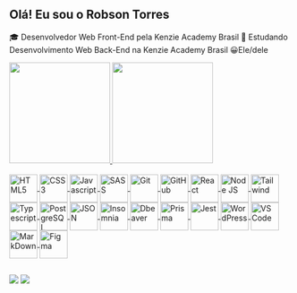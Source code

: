 ## Olá! Eu sou o Robson Torres 

🎓 Desenvolvedor Web Front-End pela Kenzie Academy Brasil
📖 Estudando Desenvolvimento Web Back-End na Kenzie Academy Brasil
😀Ele/dele

<div>
  <a href="https://github.com/RobsonTorres"/>
  <img height="180em" src="https://github-readme-stats.vercel.app/api?username=RobsonTorres&show_icons=true&theme=dracula&include_all_commits=true&count_private=true"/>
  <img height="180em" src="https://github-readme-stats.vercel.app/api/top-langs/?username=RobsonTorres&layout=compact&langs_count=16&theme=dracula"/>
</div>

<div style="display: inline_block"><br>
  <img align="center" alt="HTML5" height="50" width="50" src="https://cdn.jsdelivr.net/gh/devicons/devicon@latest/icons/html5/html5-original.svg" />       
  <img align="center" alt="CSS3" height="50" width="50" src="https://cdn.jsdelivr.net/gh/devicons/devicon@latest/icons/css3/css3-plain-wordmark.svg" />
  <img align="center" alt="Javascript" height="50" width="50" src="https://cdn.jsdelivr.net/gh/devicons/devicon@latest/icons/javascript/javascript-original.svg" />
  <img align="center" alt="SASS" height="50" width="50" src="https://cdn.jsdelivr.net/gh/devicons/devicon@latest/icons/sass/sass-original.svg" />        
  <img align="center" alt="Git" height="50" width="50" src="https://cdn.jsdelivr.net/gh/devicons/devicon@latest/icons/git/git-original-wordmark.svg" />       
  <img align="center" alt="GitHub" height="50" width="50" src="https://cdn.jsdelivr.net/gh/devicons/devicon@latest/icons/github/github-original.svg" />
  <img align="center" alt="React" height="50" width="50" src="https://cdn.jsdelivr.net/gh/devicons/devicon@latest/icons/react/react-original-wordmark.svg" />       
  <img align="center" alt="Node JS" height="50" width="50" src="https://cdn.jsdelivr.net/gh/devicons/devicon@latest/icons/nodejs/nodejs-original-wordmark.svg" />
  <img align="center" alt="Tailwind" height="50" width="50" src="https://cdn.jsdelivr.net/gh/devicons/devicon@latest/icons/tailwindcss/tailwindcss-original.svg" /> 
  <img align="center" alt="Typescript" height="50" width="50" src="https://cdn.jsdelivr.net/gh/devicons/devicon@latest/icons/typescript/typescript-original.svg" />       
  <img align="center" alt="PostgreSQL" height="50" width="50" src="https://cdn.jsdelivr.net/gh/devicons/devicon@latest/icons/postgresql/postgresql-original-wordmark.svg" />        
  <img align="center" alt="JSON" height="50" width="50" src="https://cdn.jsdelivr.net/gh/devicons/devicon@latest/icons/json/json-original.svg" />
  <img align="center" alt="Insomnia" height="50" width="50" src="https://cdn.jsdelivr.net/gh/devicons/devicon@latest/icons/insomnia/insomnia-original.svg" />                
  <img align="center" alt="Dbeaver" height="50" width="50" src="https://cdn.jsdelivr.net/gh/devicons/devicon@latest/icons/dbeaver/dbeaver-original.svg" />
  <img align="center" alt="Prisma" height="50" width="50" src="https://cdn.jsdelivr.net/gh/devicons/devicon@latest/icons/prisma/prisma-original-wordmark.svg" />       
  <img align="center" alt="Jest" height="50" width="50" src="https://cdn.jsdelivr.net/gh/devicons/devicon@latest/icons/jest/jest-plain.svg" />
  <img align="center" alt="WordPress" height="50" width="50" src="https://cdn.jsdelivr.net/gh/devicons/devicon@latest/icons/wordpress/wordpress-original.svg" />
  <img align="center" alt="VS Code" height="50" width="50" src="https://cdn.jsdelivr.net/gh/devicons/devicon@latest/icons/vscode/vscode-original-wordmark.svg" />
  <img align="center" alt="MarkDown" height="50" width="50" src="https://cdn.jsdelivr.net/gh/devicons/devicon@latest/icons/markdown/markdown-original.svg" />        
  <img align="center" alt="Figma" height="50" width="50" src="https://cdn.jsdelivr.net/gh/devicons/devicon@latest/icons/figma/figma-original.svg" />                                
</div>

##

<div>
  <a href="https://mail.google.com/mail/u/0/#inbox"><img src="https://img.shields.io/badge/Gmail-D14836?style=for-the-badge&logo=gmail&logoColor=white" target="_blank" target="_blank"/></a>
  <a href="https://www.linkedin.com/in/robson-torres-costa/"><img src="https://img.shields.io/badge/LinkedIn-0077B5?style=for-the-badge&logo=linkedin&logoColor=white" target="_blank" target="_blank"/></a>
</div>
